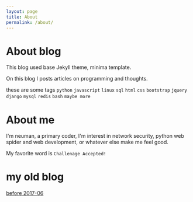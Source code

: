 ```yaml
---
layout: page
title: About
permalink: /about/
---
```


# About blog

This blog  used base Jekyll theme, minima template.

On this blog I posts articles on programming and thoughts.

these are some tags
`python`
`javascript`
`linux`
`sql`
`html`
`css`
`bootstrap`
`jquery`
`django`
`mysql`
`redis`
`bash`
`maybe more`
# About me

I'm neuman, a primary coder, I'm interest in network security, python web spider and web development, or whatever else make me feel good.


My favorite word is `Challenage Accepted!`

# my old blog
[before 2017-06](http://blog.csdn.net/lineuman/)



